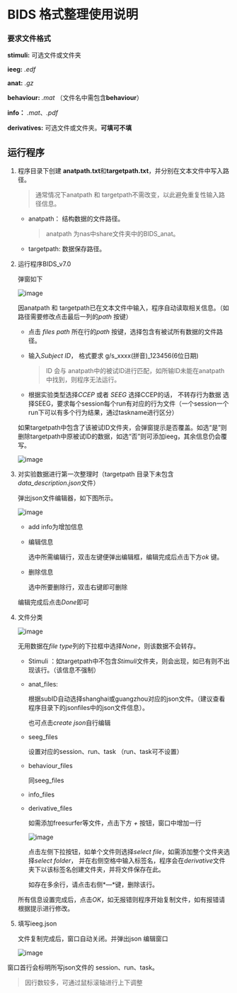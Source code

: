 # BIDS 格式整理使用说明

### 要求文件格式

**stimuli:**	可选文件或文件夹 

**ieeg:**	*.edf*

**anat:**	 *.gz*

**behaviour:**	 *.mat* （文件名中需包含**behaviour**）

**info：**	 *.mat*、*.pdf*

**derivatives:** 	可选文件或文件夹。**可填可不填**



## 运行程序

1. 程序目录下创建 **anatpath.txt**和**targetpath.txt**，并分别在文本文件中写入路径。

   > 通常情况下anatpath 和 targetpath不需改变，以此避免重复性输入路径信息。

   - anatpath： 结构数据的文件路径。

     > anatpath 为nas中share文件夹中的BIDS_anat。

   - targetpath: 数据保存路径。

2. 运行程序BIDS_v7.0

   弹窗如下

   ![image](https://user-images.githubusercontent.com/22385389/62091368-113af280-b2a3-11e9-815d-c37bba2df2f6.png)

   因anatpath 和 targetpath已在文本文件中输入，程序自动读取相关信息。（如路径需要修改点击最后一列的*path* 按键）

   - 点击 *files path* 所在行的*path* 按键，选择包含有被试所有数据的文件路径。

   - 输入*Subject ID*， 格式要求 g/s_xxxx(拼音)_123456(6位日期)

     > ID 会与 anatpath中的被试ID进行匹配，如所输ID未能在anatpath中找到，则程序无法运行。
   - 根据实验类型选择*CCEP* 或者 *SEEG*
      选择CCEP的话， 不转存行为数据
      选择SEEG，要求每个session每个run有对应的行为文件（一个session一个run下可以有多个行为结果，通过taskname进行区分）

   如果targetpath中包含了该被试ID文件夹，会弹窗提示是否覆盖。如选“是”则删除targetpath中原被试ID的数据，如选“否”则可添加ieeg，其余信息仍会覆写。

   ![image](https://user-images.githubusercontent.com/22385389/62018831-f5761480-b1ee-11e9-96de-ab4b63d48dd5.png)

3. 对实验数据进行第一次整理时（targetpath 目录下未包含*data_description.json*文件）

      弹出json文件编辑器，如下图所示。

      ![image](https://user-images.githubusercontent.com/22385389/62019323-f0b26000-b1f0-11e9-9b57-5cec4909201d.png)

   - add info为增加信息

   - 编辑信息

     选中所需编辑行，双击左键便弹出编辑框，编辑完成后点击下方*ok* 键。

   - 删除信息

     选中所要删除行，双击右键即可删除

   编辑完成后点击*Done*即可

4. 文件分类

      ![image](https://user-images.githubusercontent.com/22385389/62019832-36702800-b1f3-11e9-831a-d7549e3c9e86.png)

      无用数据在*file type*列的下拉框中选择*None*，则该数据不会转存。

      - Stimuli ：如targetpath中不包含*Stimuli*文件夹，则会出现，如已有则不出现该行。（该信息不强制）

      - anat_files:

        根据subID自动选择shanghai或guangzhou对应的json文件。（建议查看程序目录下的jsonfiles中的json文件信息）。

        也可点击*create json*自行编辑

      - seeg_files

        设置对应的session、run、task （run、task可不设置）

      - behaviour_files

        同seeg_files

      - info_files

      - derivative_files

        如需添加freesurfer等文件，点击下方 *+* 按钮，窗口中增加一行

        ![image](https://user-images.githubusercontent.com/22385389/62022443-f9aa2e00-b1fe-11e9-939a-4effecde0157.png)

        点击左侧下拉按钮，如单个文件则选择*select file*，如需添加整个文件夹选择*select folder*， 并在右侧空格中输入标签名，程序会在*derivative*文件夹下以该标签名创建文件夹，并将文件保存在此。

        如存在多余行，请点击右侧*—*键，删除该行。

      所有信息设置完成后，点击*OK*，如无报错则程序开始复制文件，如有报错请根据提示进行修改。

5. 填写ieeg.json

      文件复制完成后，窗口自动关闭。并弹出json 编辑窗口

      ![image](https://user-images.githubusercontent.com/22385389/62022764-565a1880-b200-11e9-9608-f4a9b9aa04f3.png)

窗口首行会标明所写json文件的 session、run、task。

> 因行数较多，可通过鼠标滚轴进行上下调整

